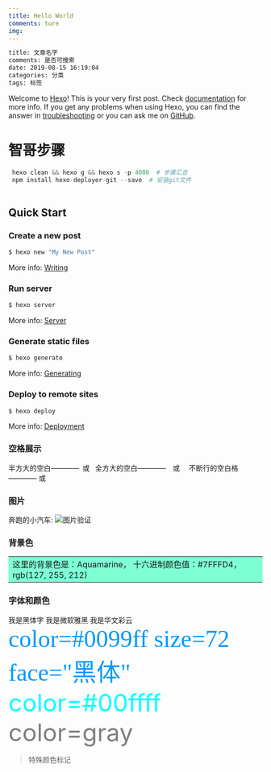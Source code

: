 ```yaml
---
title: Hello World
comments: ture
img:
---
```

```bash
title: 文章名字
comments: 是否可搜索
date: 2019-08-15 16:19:04
categories: 分类
tags: 标签

```
Welcome to [Hexo](https://hexo.io/)! This is your very first post. Check [documentation](https://hexo.io/docs/) for more info. If you get any problems when using Hexo, you can find the answer in [troubleshooting](https://hexo.io/docs/troubleshooting.html) or you can ask me on [GitHub](https://github.com/hexojs/hexo/issues).

# 智哥步骤
```python
 hexo clean && hexo g && hexo s -p 4000  # 步骤汇总
 npm install hexo-deployer-git --save  # 安装git文件
 
```
## Quick Start

### Create a new post

``` bash
$ hexo new "My New Post"
```

More info: [Writing](https://hexo.io/docs/writing.html)

### Run server

``` bash
$ hexo server
```

More info: [Server](https://hexo.io/docs/server.html)

### Generate static files

``` bash
$ hexo generate
```

More info: [Generating](https://hexo.io/docs/generating.html)

### Deploy to remote sites

``` bash
$ hexo deploy
```

More info: [Deployment](https://hexo.io/docs/deployment.html)

### 空格展示
半方大的空白————&ensp;或&#8194;
全方大的空白————&emsp;或&#8195;
不断行的空白格————&nbsp;或&#160;

### 图片
奔跑的小汽车: 
![图片验证](categories/测试理论/picture1.gif)

### 背景色
<table><tr><td bgcolor=#7FFFD4>这里的背景色是：Aquamarine，  十六进制颜色值：#7FFFD4， rgb(127, 255, 212)</td></tr></table>

### 字体和颜色
<font face="黑体">我是黑体字</font>
<font face="微软雅黑">我是微软雅黑</font>
<font face="STCAIYUN">我是华文彩云</font>
<font color=#0099ff size=7 face="黑体">color=#0099ff size=72 face="黑体"</font>
<font color=#00ffff size=72>color=#00ffff</font>
<font color=gray size=72>color=gray</font>

>特殊颜色标记